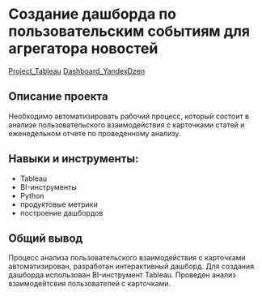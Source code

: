 # Создание дашборда по пользовательским событиям для агрегатора новостей

[Project_Tableau](https://github.com/SofiaLipskaia/Portfolio/blob/main/Dashboard%20Yandex%20Dzen/Project_Tableau.ipynb)
[Dashboard_YandexDzen](https://public.tableau.com/app/profile/sofia.lipskaia/viz/Yandex_dzen_16882513543020/_?publish=yes)

## Описание проекта
Необходимо автоматизировать рабочий процесс, который состоит в анализе пользовательского взаимодействия с карточками статей и еженедельном отчете по проведенному анализу.

## Навыки и инструменты:
* Tableau
* BI-инструменты
* Python
* продуктовые метрики
* построение дашбордов

## Общий вывод
Процесс анализа пользовательского взаимодействия с карточками автоматизирован, разработан интерактивный дашборд. Для создания дашборда использован BI-инструмент Tableau. Проведен анализ взаимодейтсвия пользователей с карточками.
